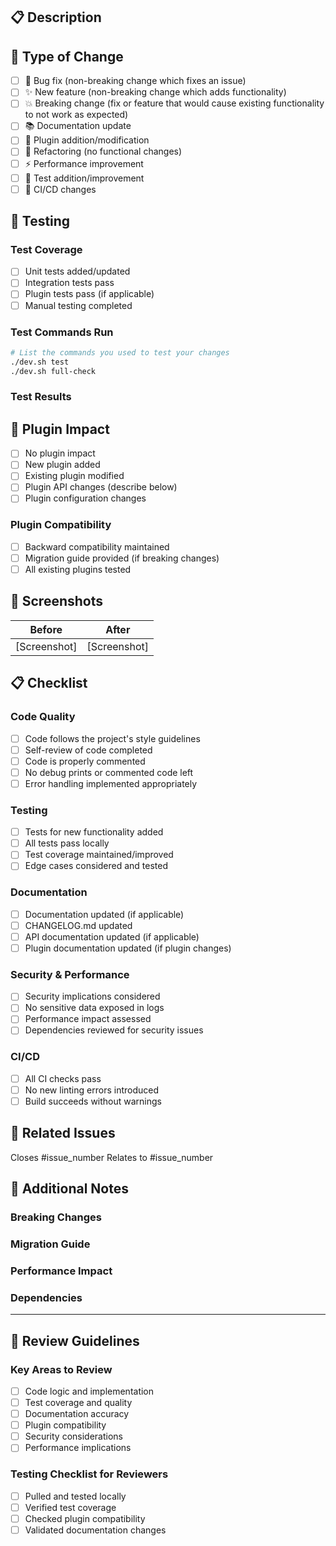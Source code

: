 ## 📋 Description
<!-- Provide a brief description of your changes -->

## 🔧 Type of Change
<!-- Mark the relevant option with an "x" -->

- [ ] 🐛 Bug fix (non-breaking change which fixes an issue)
- [ ] ✨ New feature (non-breaking change which adds functionality)
- [ ] 💥 Breaking change (fix or feature that would cause existing functionality to not work as expected)
- [ ] 📚 Documentation update
- [ ] 🔌 Plugin addition/modification
- [ ] 🔄 Refactoring (no functional changes)
- [ ] ⚡ Performance improvement
- [ ] 🧪 Test addition/improvement
- [ ] 🔧 CI/CD changes

## 🧪 Testing
<!-- Describe the tests you've run and/or added -->

### Test Coverage
- [ ] Unit tests added/updated
- [ ] Integration tests pass
- [ ] Plugin tests pass (if applicable)
- [ ] Manual testing completed

### Test Commands Run
```bash
# List the commands you used to test your changes
./dev.sh test
./dev.sh full-check
```

### Test Results
<!-- Paste relevant test output or describe testing results -->

## 🔌 Plugin Impact
<!-- If this PR affects the plugin system -->

- [ ] No plugin impact
- [ ] New plugin added
- [ ] Existing plugin modified
- [ ] Plugin API changes (describe below)
- [ ] Plugin configuration changes

### Plugin Compatibility
- [ ] Backward compatibility maintained
- [ ] Migration guide provided (if breaking changes)
- [ ] All existing plugins tested

## 📸 Screenshots
<!-- If your changes include UI modifications, add screenshots -->

| Before | After |
|--------|-------|
| [Screenshot] | [Screenshot] |

## 📋 Checklist
<!-- Mark completed items with an "x" -->

### Code Quality
- [ ] Code follows the project's style guidelines
- [ ] Self-review of code completed
- [ ] Code is properly commented
- [ ] No debug prints or commented code left
- [ ] Error handling implemented appropriately

### Testing
- [ ] Tests for new functionality added
- [ ] All tests pass locally
- [ ] Test coverage maintained/improved
- [ ] Edge cases considered and tested

### Documentation
- [ ] Documentation updated (if applicable)
- [ ] CHANGELOG.md updated
- [ ] API documentation updated (if applicable)
- [ ] Plugin documentation updated (if plugin changes)

### Security & Performance
- [ ] Security implications considered
- [ ] No sensitive data exposed in logs
- [ ] Performance impact assessed
- [ ] Dependencies reviewed for security issues

### CI/CD
- [ ] All CI checks pass
- [ ] No new linting errors introduced
- [ ] Build succeeds without warnings

## 🔗 Related Issues
<!-- Link any related issues -->

Closes #issue_number
Relates to #issue_number

## 📝 Additional Notes
<!-- Any additional information about your changes -->

### Breaking Changes
<!-- If this is a breaking change, describe what breaks and how to migrate -->

### Migration Guide
<!-- If users need to update their configuration or code -->

### Performance Impact
<!-- Describe any performance implications -->

### Dependencies
<!-- List any new dependencies added -->

---

## 👀 Review Guidelines
<!-- For reviewers -->

### Key Areas to Review
- [ ] Code logic and implementation
- [ ] Test coverage and quality
- [ ] Documentation accuracy
- [ ] Plugin compatibility
- [ ] Security considerations
- [ ] Performance implications

### Testing Checklist for Reviewers
- [ ] Pulled and tested locally
- [ ] Verified test coverage
- [ ] Checked plugin compatibility
- [ ] Validated documentation changes
